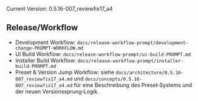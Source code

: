 Current Version: 0.5.16-007_reviewfix17_a4


## Release/Workflow
- Development Workflow: `docs/release-workflow-prompt/development-change-PROMPT-WORKFLOW.md`
- UI Build Workflow: `docs/release-workflow-prompt/ui-build-PROMPT.md`
- Installer Build Workflow: `docs/release-workflow-prompt/installer-build-PROMPT.md`
 - Preset & Version Jump Workflow: siehe `docs/architecture/0.5.16-007_reviewfix17_a4.md` und `docs/concepts/0.5.16-007_reviewfix17_a4.md` für eine Beschreibung des Preset‑Systems und der neuen Versionssprung‑Logik.

